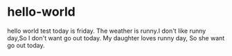 # hello-world
hello world test
today is friday. The weather is runny.I don't like runny day,So I don't want go out today.
My daughter loves runny day, So she want go out today.
